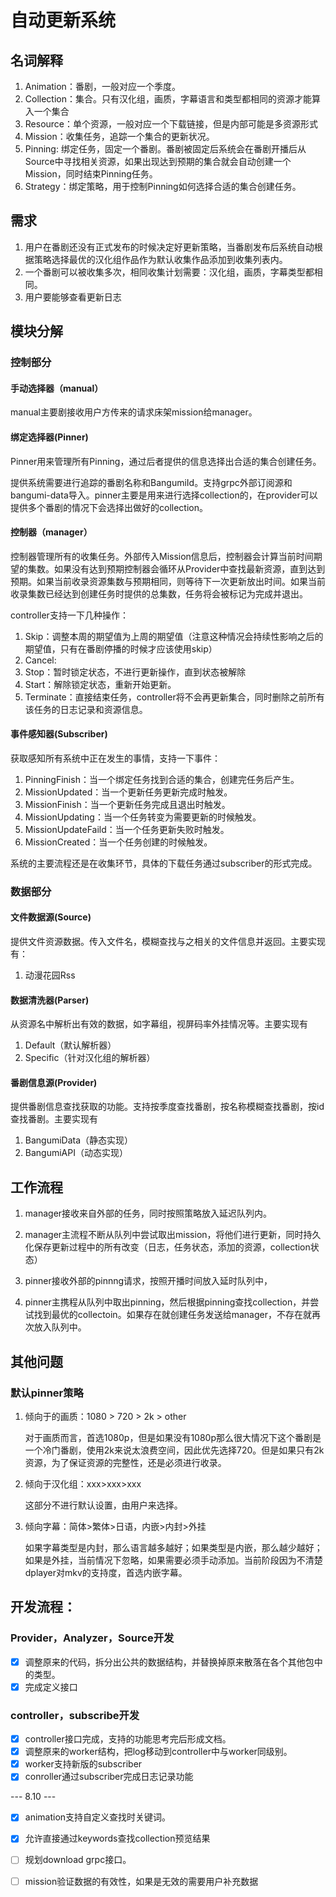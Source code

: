 # 自动更新系统

## 名词解释

1. Animation：番剧，一般对应一个季度。
2. Collection：集合。只有汉化组，画质，字幕语言和类型都相同的资源才能算入一个集合
3. Resource：单个资源，一般对应一个下载链接，但是内部可能是多资源形式
4. Mission：收集任务，追踪一个集合的更新状况。
5. Pinning: 绑定任务，固定一个番剧。番剧被固定后系统会在番剧开播后从Source中寻找相关资源，如果出现达到预期的集合就会自动创建一个Mission，同时结束Pinning任务。
6. Strategy：绑定策略，用于控制Pinning如何选择合适的集合创建任务。

## 需求

1. 用户在番剧还没有正式发布的时候决定好更新策略，当番剧发布后系统自动根据策略选择最优的汉化组作品作为默认收集作品添加到收集列表内。
2. 一个番剧可以被收集多次，相同收集计划需要：汉化组，画质，字幕类型都相同。
3. 用户要能够查看更新日志

## 模块分解

### 控制部分

#### 手动选择器（manual）

manual主要剧接收用户方传来的请求床架mission给manager。

#### 绑定选择器(Pinner)

Pinner用来管理所有Pinning，通过后者提供的信息选择出合适的集合创建任务。

提供系统需要进行追踪的番剧名称和BangumiId。支持grpc外部订阅源和bangumi-data导入。pinner主要是用来进行选择collection的，在provider可以提供多个番剧的情况下会选择出做好的collection。

#### 控制器（manager）

控制器管理所有的收集任务。外部传入Mission信息后，控制器会计算当前时间期望的集数。如果没有达到预期控制器会循环从Provider中查找最新资源，直到达到预期。如果当前收录资源集数与预期相同，则等待下一次更新放出时间。如果当前收录集数已经达到创建任务时提供的总集数，任务将会被标记为完成并退出。

controller支持一下几种操作：

1. Skip：调整本周的期望值为上周的期望值（注意这种情况会持续性影响之后的期望值，只有在番剧停播的时候才应该使用skip）
2. Cancel: 
3. Stop：暂时锁定状态，不进行更新操作，直到状态被解除
4. Start：解除锁定状态，重新开始更新。
5. Terminate：直接结束任务，controller将不会再更新集合，同时删除之前所有该任务的日志记录和资源信息。

#### 事件感知器(Subscriber)

获取感知所有系统中正在发生的事情，支持一下事件：

1. PinningFinish：当一个绑定任务找到合适的集合，创建完任务后产生。
2. MissionUpdated：当一个更新任务更新完成时触发。
3. MissionFinish：当一个更新任务完成且退出时触发。
4. MissionUpdating：当一个任务转变为需要更新的时候触发。
5. MissionUpdateFaild：当一个任务更新失败时触发。
6. MissionCreated：当一个任务创建的时候触发。

系统的主要流程还是在收集环节，具体的下载任务通过subscriber的形式完成。

### 数据部分

#### 文件数据源(Source)

提供文件资源数据。传入文件名，模糊查找与之相关的文件信息并返回。主要实现有：

1. 动漫花园Rss

#### 数据清洗器(Parser)

从资源名中解析出有效的数据，如字幕组，视屏码率外挂情况等。主要实现有

1. Default（默认解析器）
2. Specific（针对汉化组的解析器）

#### 番剧信息源(Provider)

提供番剧信息查找获取的功能。支持按季度查找番剧，按名称模糊查找番剧，按id查找番剧。主要实现有

1. BangumiData（静态实现）
2. BangumiAPI（动态实现）

## 工作流程

1. manager接收来自外部的任务，同时按照策略放入延迟队列内。
2. manager主流程不断从队列中尝试取出mission，将他们进行更新，同时持久化保存更新过程中的所有改变（日志，任务状态，添加的资源，collection状态）



1. pinner接收外部的pinnng请求，按照开播时间放入延时队列中，
2. pinner主携程从队列中取出pinning，然后根据pinning查找collection，并尝试找到最优的collectoin。如果存在就创建任务发送给manager，不存在就再次放入队列中。



## 其他问题

### 默认pinner策略

1. 倾向于的画质：1080 > 720 > 2k > other

   对于画质而言，首选1080p，但是如果没有1080p那么很大情况下这个番剧是一个冷门番剧，使用2k来说太浪费空间，因此优先选择720。但是如果只有2k资源，为了保证资源的完整性，还是必须进行收录。

2. 倾向于汉化组：xxx>xxx>xxx

   这部分不进行默认设置，由用户来选择。

3. 倾向字幕：简体>繁体>日语，内嵌>内封>外挂

   如果字幕类型是内封，那么语言越多越好；如果类型是内嵌，那么越少越好；如果是外挂，当前情况下忽略，如果需要必须手动添加。当前阶段因为不清楚dplayer对mkv的支持度，首选内嵌字幕。

   

## 开发流程：

### Provider，Analyzer，Source开发

- [x] 调整原来的代码，拆分出公共的数据结构，并替换掉原来散落在各个其他包中的类型。
- [x] 完成定义接口

### controller，subscribe开发

- [x] controller接口完成，支持的功能思考完后形成文档。
- [x] 调整原来的worker结构，把log移动到controller中与worker同级别。
- [x] worker支持新版的subscriber
- [x] conroller通过subscriber完成日志记录功能

--- 8.10 ---

- [x] animation支持自定义查找时关键词。
- [x] 允许直接通过keywords查找collection预览结果
- [ ] 规划download grpc接口。
- [ ] mission验证数据的有效性，如果是无效的需要用户补充数据

